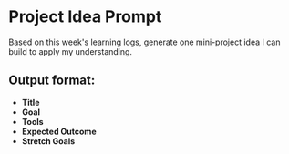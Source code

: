 # Project Idea Prompt

Based on this week's learning logs, generate one mini-project idea I can build to apply my understanding.

## Output format:
- **Title**
- **Goal**
- **Tools**
- **Expected Outcome**
- **Stretch Goals**
